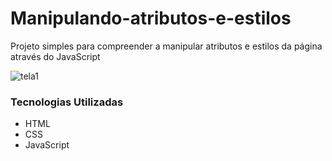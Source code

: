 # Manipulando-atributos-e-estilos
Projeto simples para compreender a manipular atributos e estilos da página através do JavaScript


![tela1](https://user-images.githubusercontent.com/127905683/229378971-2bcaf016-14b6-483e-922c-2662d40c48ea.gif)


### Tecnologias Utilizadas
- HTML
- CSS
- JavaScript
